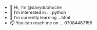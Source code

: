 - 👋 Hi, I’m @davyddohoche
- 👀 I’m interested in ... python 
- 🌱 I’m currently learning ...html 
- 📫 You can reach me on ... 07084487156

<!---
davyddohoche/davyddohoche is a ✨ special ✨ repository because its `README.md` (this file) appears on your GitHub profile.
You can click the Preview link to take a look at your changes.
--->
